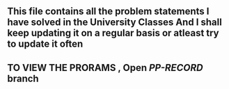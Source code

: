 This file contains all the problem statements I have solved in the University Classes
And I shall keep updating it on a regular basis or atleast try to update it often
-----------------------
TO VIEW THE PRORAMS ,
Open _PP-RECORD_ branch
-----------------------
